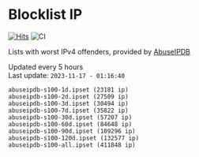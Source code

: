 # Blocklist IP

[![Hits](https://hits.seeyoufarm.com/api/count/incr/badge.svg?url=https%3A%2F%2Fgithub.com%2Fborestad%2Fblocklist-ip%2F&count_bg=%2379C83D&title_bg=%23555555&icon=&icon_color=%23E7E7E7&title=hits&edge_flat=false)](https://hits.seeyoufarm.com)  ![CI](https://img.shields.io/github/workflow/status/borestad/blocklist-ip/CI?style=flat-square)

Lists with worst IPv4 offenders, provided by [AbuseIPDB](https://www.abuseipdb.com/)

<!-- FOOTER-PLACEHOLDER -->
Updated every 5 hours<br>
Last update: `2023-11-17 - 01:16:40`
```
abuseipdb-s100-1d.ipset (23181 ip)
abuseipdb-s100-2d.ipset (27509 ip)
abuseipdb-s100-3d.ipset (30494 ip)
abuseipdb-s100-7d.ipset (35822 ip)
abuseipdb-s100-30d.ipset (57207 ip)
abuseipdb-s100-60d.ipset (84648 ip)
abuseipdb-s100-90d.ipset (109296 ip)
abuseipdb-s100-120d.ipset (132577 ip)
abuseipdb-s100-all.ipset (411848 ip)
```
